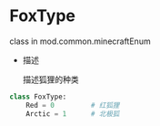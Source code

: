 # FoxType

class in mod.common.minecraftEnum

- 描述

    描述狐狸的种类



```python
class FoxType:
	Red = 0  		# 红狐狸
	Arctic = 1  	# 北极狐

``` 

